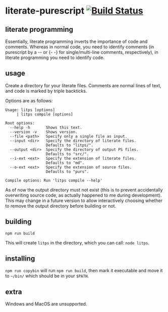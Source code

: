 # literate-purescript [![Build Status](https://travis-ci.org/Thimoteus/literate-purescript.svg?branch=master)](https://travis-ci.org/Thimoteus/literate-purescript)

## literate programming

Essentially, literate programming inverts the importance of code and comments.
Whereas in normal code, you need to identify comments (in purescript by a --
or {- -} for single/multi-line comments, respectively), in literate programming
you need to identify code.

## usage

Create a directory for your literate files.
Comments are normal lines of text, and code is marked by triple backticks.

Options are as follows:

```
Usage: litps [options]
     | litps compile [options]

Root options:
  --help -h       Shows this text.
  --version -v    Shows version.
  --file <path>   Specify only a single file as input.
  --input <dir>   Specify the directory of literate files.
                  Defaults to "litps/".
  --output <dir>  Specify the directory of output PS files.
                  Defaults to "src/".
  --i-ext <ext>   Specify the extension of literate files.
                  Defaults to "md".
  --o-ext <ext>   Specify the extension of source files.
                  Defaults to "purs".

Compile options: Run 'litps compile --help'
```

As of now the output directory must not exist (this is to prevent accidentally
overwriting source code, as actually happened to me during development). This
may change in a future version to allow interactively choosing whether to remove
the output directory before building or not.

## building

`npm run build`

This will create `litps` in the directory, which you can call: `node litps`.

## installing

`npm run copybin` will run `npm run build`, then mark it executable and move it
to `~/bin/` which should be in your `$PATH`.

## extra

Windows and MacOS are unsupported.